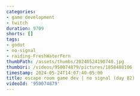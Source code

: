 ```yaml
---
categories:
- game development
- twitch
duration: 9709
shorts: []
tags:
- godot
- no-signal
- raiding-FreshWaterFern
thumbPath: /assets/thumbs/20240524190740.jpg
thumbUri: /videos/950074879/pictures/1858488106
timestamp: 2024-05-24T14:07:40-05:00
title: escape room game dev | no signal (day 82)
videoId: '950074879'
---
```


